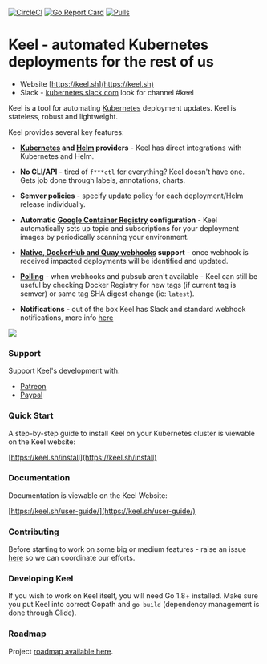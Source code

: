 [![CircleCI](https://circleci.com/gh/rusenask/keel/tree/master.svg?style=shield&circle-token=0239846a42cfa188de531058b9a2116a4b8600d8)](https://hub.docker.com/r/karolisr/keel/) [![Go Report Card](https://goreportcard.com/badge/github.com/rusenask/keel)](https://goreportcard.com/report/github.com/rusenask/keel) [![Pulls](https://img.shields.io/docker/pulls/karolisr/keel.svg)](https://img.shields.io/docker/pulls/karolisr/keel.svg)

# Keel - automated Kubernetes deployments for the rest of us

* Website [https://keel.sh](https://keel.sh)
* Slack - [kubernetes.slack.com](https://kubernetes.slack.com) look for channel #keel

Keel is a tool for automating [Kubernetes](https://kubernetes.io/) deployment updates. Keel is stateless, robust and lightweight.

Keel provides several key features:

* __[Kubernetes](https://kubernetes.io/) and [Helm](https://helm.sh) providers__ - Keel has direct integrations with Kubernetes and Helm.

* __No CLI/API__ - tired of `f***ctl` for everything? Keel doesn't have one. Gets job done through labels, annotations, charts.

* __Semver policies__ - specify update policy for each deployment/Helm release individually.

* __Automatic [Google Container Registry](https://cloud.google.com/container-registry/) configuration__ - Keel automatically sets up topic and subscriptions for your deployment images by periodically scanning your environment.

* __[Native, DockerHub and Quay webhooks](https://keel.sh/user-guide/triggers/#webhooks) support__ -  once webhook is received impacted deployments will be identified and updated.

*  __[Polling](https://keel.sh/user-guide/#polling-deployment-example)__ - when webhooks and pubsub aren't available - Keel can still be useful by checking Docker Registry for new tags (if current tag is semver) or same tag SHA digest change (ie: `latest`).

* __Notifications__ - out of the box Keel has Slack and standard webhook notifications, more info [here](https://keel.sh/user-guide/#notifications)

<img src="https://keel.sh/images/keel-overview.png">

### Support

Support Keel's development with:
* [Patreon](https://patreon.com/keel)
* [Paypal](https://www.paypal.me/keelhq)

### Quick Start

A step-by-step guide to install Keel on your Kubernetes cluster is viewable on the Keel website:

[https://keel.sh/install](https://keel.sh/install)

### Documentation

Documentation is viewable on the Keel Website:

[https://keel.sh/user-guide/](https://keel.sh/user-guide/)


### Contributing

Before starting to work on some big or medium features - raise an issue [here](https://github.com/rusenask/keel/issues) so we can coordinate our efforts.

### Developing Keel

If you wish to work on Keel itself, you will need Go 1.8+ installed. Make sure you put Keel into correct Gopath and `go build` (dependency management is done through Glide). 

### Roadmap

Project [roadmap available here](https://github.com/rusenask/keel/wiki/Roadmap).
